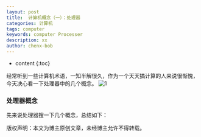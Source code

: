 ```yaml
---
layout: post
title:  计算机概念（一）：处理器
categories: 计算机
tags: computer
keywords: computer Processer
description: xx
author: chenx-bob
---
```


* content
{:toc}

经常听到一些计算机术语，一知半解很久，作为一个天天搞计算的人来说很惭愧，今天决心看一下处理器中的几个概念。
![1](http://p1.bpimg.com/567571/a6587c226071905f.jpg)





### 处理器概念
先来说处理器搜一下几个概念，总结如下：






版权声明：本文为博主原创文章，未经博主允许不得转载。

